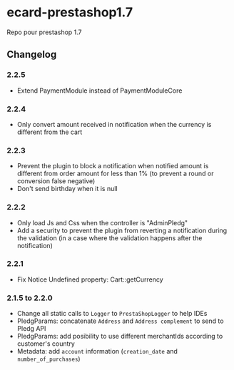 # ecard-prestashop1.7
Repo pour prestashop 1.7

## Changelog
### 2.2.5
- Extend PaymentModule instead of PaymentModuleCore
  
### 2.2.4
- Only convert amount received in notification when the currency is different from the cart
  
### 2.2.3
- Prevent the plugin to block a notification when notified amount is different from order amount for less than 1% (to prevent a round or conversion false negative)
- Don't send birthday when it is null
  
### 2.2.2
- Only load Js and Css when the controller is "AdminPledg"
- Add a security to prevent the plugin from reverting a notification during the validation (in a case where the validation happens after the notification)
  
### 2.2.1
- Fix Notice Undefined property: Cart::getCurrency
  
### 2.1.5 to 2.2.0
- Change all static calls to `Logger` to `PrestaShopLogger` to help IDEs
- PledgParams: concatenate `Address` and `Address complement` to send to Pledg API
- PledgParams: add posibility to use different merchantIds according to customer's country
- Metadata: add `account` information (`creation_date` and `number_of_purchases`)